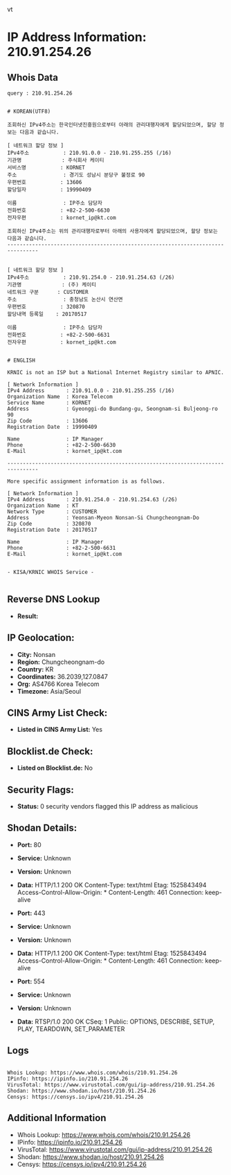 vt
# IP Address Information: 210.91.254.26

## Whois Data
```
query : 210.91.254.26


# KOREAN(UTF8)

조회하신 IPv4주소는 한국인터넷진흥원으로부터 아래의 관리대행자에게 할당되었으며, 할당 정보는 다음과 같습니다.

[ 네트워크 할당 정보 ]
IPv4주소           : 210.91.0.0 - 210.91.255.255 (/16)
기관명             : 주식회사 케이티
서비스명           : KORNET
주소               : 경기도 성남시 분당구 불정로 90
우편번호           : 13606
할당일자           : 19990409

이름               : IP주소 담당자
전화번호           : +82-2-500-6630
전자우편           : kornet_ip@kt.com

조회하신 IPv4주소는 위의 관리대행자로부터 아래의 사용자에게 할당되었으며, 할당 정보는 다음과 같습니다.
--------------------------------------------------------------------------------


[ 네트워크 할당 정보 ]
IPv4주소           : 210.91.254.0 - 210.91.254.63 (/26)
기관명             : (주) 케이티
네트워크 구분      : CUSTOMER
주소               : 충청남도 논산시 연산면
우편번호           : 320870
할당내역 등록일    : 20170517

이름               : IP주소 담당자
전화번호           : +82-2-500-6631
전자우편           : kornet_ip@kt.com


# ENGLISH

KRNIC is not an ISP but a National Internet Registry similar to APNIC.

[ Network Information ]
IPv4 Address       : 210.91.0.0 - 210.91.255.255 (/16)
Organization Name  : Korea Telecom
Service Name       : KORNET
Address            : Gyeonggi-do Bundang-gu, Seongnam-si Buljeong-ro 90
Zip Code           : 13606
Registration Date  : 19990409

Name               : IP Manager
Phone              : +82-2-500-6630
E-Mail             : kornet_ip@kt.com

--------------------------------------------------------------------------------

More specific assignment information is as follows.

[ Network Information ]
IPv4 Address       : 210.91.254.0 - 210.91.254.63 (/26)
Organization Name  : KT
Network Type       : CUSTOMER
Address            : Yeonsan-Myeon Nonsan-Si Chungcheongnam-Do
Zip Code           : 320870
Registration Date  : 20170517

Name               : IP Manager
Phone              : +82-2-500-6631
E-Mail             : kornet_ip@kt.com


- KISA/KRNIC WHOIS Service -


```
## Reverse DNS Lookup
- **Result:** 

## IP Geolocation:
- **City:** Nonsan
- **Region:** Chungcheongnam-do
- **Country:** KR
- **Coordinates:** 36.2039,127.0847
- **Org:** AS4766 Korea Telecom
- **Timezone:** Asia/Seoul

## CINS Army List Check:
- **Listed in CINS Army List:** 
Yes

## Blocklist.de Check:
- **Listed on Blocklist.de:** 
No

## Security Flags:
- **Status:** 0 security vendors flagged this IP address as malicious

## Shodan Details:
- **Port:** 80
- **Service:** Unknown
- **Version:** Unknown
- **Data:** HTTP/1.1 200 OK
Content-Type: text/html
Etag: 1525843494
Access-Control-Allow-Origin: *
Content-Length: 461
Connection: keep-alive



- **Port:** 443
- **Service:** Unknown
- **Version:** Unknown
- **Data:** HTTP/1.1 200 OK
Content-Type: text/html
Etag: 1525843494
Access-Control-Allow-Origin: *
Content-Length: 461
Connection: keep-alive



- **Port:** 554
- **Service:** Unknown
- **Version:** Unknown
- **Data:** RTSP/1.0 200 OK
CSeq: 1
Public: OPTIONS, DESCRIBE, SETUP, PLAY, TEARDOWN, SET_PARAMETER



## Logs
```

Whois Lookup: https://www.whois.com/whois/210.91.254.26
IPinfo: https://ipinfo.io/210.91.254.26
VirusTotal: https://www.virustotal.com/gui/ip-address/210.91.254.26
Shodan: https://www.shodan.io/host/210.91.254.26
Censys: https://censys.io/ipv4/210.91.254.26

```
## Additional Information
- Whois Lookup: https://www.whois.com/whois/210.91.254.26
- IPinfo: https://ipinfo.io/210.91.254.26
- VirusTotal: https://www.virustotal.com/gui/ip-address/210.91.254.26
- Shodan: https://www.shodan.io/host/210.91.254.26
- Censys: https://censys.io/ipv4/210.91.254.26


